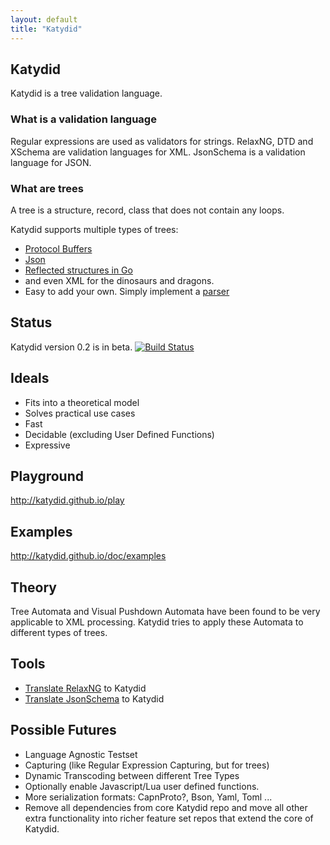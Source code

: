 ```yaml
---
layout: default
title: "Katydid"
---
```


## Katydid

Katydid is a tree validation language.

### What is a validation language
Regular expressions are used as validators for strings.
RelaxNG, DTD and XSchema are validation languages for XML.
JsonSchema is a validation language for JSON.

### What are trees
A tree is a structure, record, class that does not contain any loops.

Katydid supports multiple types of trees:

  * [Protocol Buffers](https://developers.google.com/protocol-buffers/)
  * [Json](http://json.org/)
  * [Reflected structures in Go](http://golang.org/pkg/reflect)
  * and even XML for the dinosaurs and dragons.
  * Easy to add your own. Simply implement a [parser](http://katydid.github.io/dev/parsers)

## Status
Katydid version 0.2 is in beta.
[![Build Status](https://drone.io/github.com/katydid/katydid/status.png)](https://drone.io/github.com/katydid/katydid/latest)

## Ideals

  * Fits into a theoretical model
  * Solves practical use cases
  * Fast
  * Decidable (excluding User Defined Functions)
  * Expressive

## Playground

<http://katydid.github.io/play>

## Examples

<http://katydid.github.io/doc/examples>

## Theory

Tree Automata and Visual Pushdown Automata have been found to be very applicable to XML processing.
Katydid tries to apply these Automata to different types of trees.

## Tools

  * [Translate RelaxNG](https://github.com/katydid/relaxng) to Katydid
  * [Translate JsonSchema](https://github.com/katydid/jsonschema) to Katydid

## Possible Futures

  * Language Agnostic Testset
  * Capturing (like Regular Expression Capturing, but for trees)
  * Dynamic Transcoding between different Tree Types
  * Optionally enable Javascript/Lua user defined functions.
  * More serialization formats: CapnProto?, Bson, Yaml, Toml ...
  * Remove all dependencies from core Katydid repo and move all other extra functionality into richer feature set repos that extend the core of Katydid.
